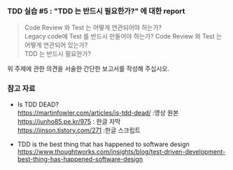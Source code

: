### TDD 실습 #5 : "TDD 는 반드시 필요한가?" 에 대한 report

> Code Review 와 Test 는 어떻게 연관되어야 하는가?  
> Legacy code에 Test 를 반드시 만들어야 하는가?
> Code Review 와 Test 는 어떻게 연관되어 있는가?  
> TDD 는 반드시 필요한가?

위 주제에 관한 의견을 서술한 간단한 보고서를 작성해 주십시오.  

### 참고 자료

- Is TDD DEAD?  
https://martinfowler.com/articles/is-tdd-dead/ :영상 원본  
https://junho85.pe.kr/975 : 한글 자막  
https://jinson.tistory.com/271 :한글 스크립트  


- TDD is the best thing that has happened to software design  
https://www.thoughtworks.com/insights/blog/test-driven-development-best-thing-has-happened-software-design  
